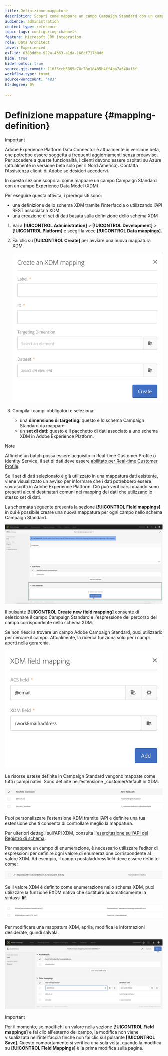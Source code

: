```yaml
---
title: Definizione mappature
description: Scopri come mappare un campo Campaign Standard con un campo Experience Data Model (XDM).
audience: administration
content-type: reference
topic-tags: configuring-channels
feature: Microsoft CRM Integration
role: Data Architect
level: Experienced
exl-id: 6383ddbe-922a-4363-a1da-166cf717b0dd
hide: true
hidefromtoc: true
source-git-commit: 110f3ccb5865e70c78e18485b4ff4ba7a648af3f
workflow-type: tm+mt
source-wordcount: '483'
ht-degree: 0%

---
```


# Definizione mappature {#mapping-definition}

>[!IMPORTANT]
>
>Adobe Experience Platform Data Connector è attualmente in versione beta, che potrebbe essere soggetta a frequenti aggiornamenti senza preavviso. Per accedere a queste funzionalità, i clienti devono essere ospitati su Azure (attualmente in versione beta solo per il Nord America). Contatta l’Assistenza clienti di Adobe se desideri accedervi.

In questa sezione scoprirai come mappare un campo Campaign Standard con un campo Experience Data Model (XDM).

Per eseguire questa attività, i prerequisiti sono:

* una definizione dello schema XDM tramite l’interfaccia o utilizzando l’API REST associata a XDM
* una creazione di set di dati basata sulla definizione dello schema XDM

1. Vai a **[!UICONTROL Administration]** > **[!UICONTROL Development]** > **[!UICONTROL Platform]** e scegli la voce **[!UICONTROL Data mappings]**.

1. Fai clic su **[!UICONTROL Create]** per avviare una nuova mappatura XDM.

   ![](assets/aep_createmapping.png)

1. Compila i campi obbligatori e seleziona:

   * una **dimensione di targeting**: questo è lo schema Campaign Standard da mappare
   * un **set di dati**: questo è il pacchetto di dati associato a uno schema XDM in Adobe Experience Platform.

>[!NOTE]
>
>Affinché un batch possa essere acquisito in Real-time Customer Profile o Identity Service, il set di dati deve essere [abilitato per Real-time Customer Profile](https://experienceleague.adobe.com/docs/experience-platform/rtcdp/intro/get-started.html?lang=it).
>
>Se il set di dati selezionato è già utilizzato in una mappatura dati esistente, viene visualizzato un avviso per informare che i dati potrebbero essere sovrascritti in Adobe Experience Platform. Ciò può verificarsi quando sono presenti alcuni destinatari comuni nei mapping dei dati che utilizzano lo stesso set di dati.

La schermata seguente presenta la sezione **[!UICONTROL Field mappings]** in cui è possibile creare una nuova mappatura per ogni campo nello schema Campaign Standard.

![](assets/aep_fieldmappings.png)

Il pulsante **[!UICONTROL Create new field mapping]** consente di selezionare il campo Campaign Standard e l&#39;espressione del percorso del campo corrispondente nello schema XDM.

Se non riesci a trovare un campo Adobe Campaign Standard, puoi utilizzarlo per cercare il campo. Attualmente, la ricerca funziona solo per i campi aperti nella gerarchia.

![](assets/aep_mapfield.png)

Le risorse estese definite in Campaign Standard vengono mappate come tutti i campi nativi. Sono definite nell’estensione _customer/default in XDM.

![](assets/aep_fieldscusmapping.png)

Puoi personalizzare l’estensione XDM tramite l’API e definire una tua estensione che ti consenta di controllare meglio la mappatura.

Per ulteriori dettagli sull&#39;API XDM, consulta l&#39;[esercitazione sull&#39;API del Registro di schema](https://experienceleague.adobe.com/docs/experience-platform/xdm/api/getting-started.html?lang=it).

Per mappare un campo di enumerazione, è necessario utilizzare l’editor di espressioni per definire ogni valore di enumerazione corrispondente al valore XDM. Ad esempio, il campo postaladdressfield deve essere definito come:

![](assets/aep_enummapping.png)

Se il valore XDM è definito come enumerazione nello schema XDM, puoi utilizzare la funzione EXDM nativa che sostituirà automaticamente la sintassi **lif**.

![](assets/aep_enummappingexdm.png)

Per modificare una mappatura XDM, aprila, modifica le informazioni desiderate, quindi salvala.

![](assets/aep_editmapping.png)

>[!IMPORTANT]
>
>Per il momento, se modifichi un valore nella sezione **[!UICONTROL Field mappings]** e fai clic all&#39;esterno del campo, la modifica non viene visualizzata nell&#39;interfaccia finché non fai clic sul pulsante **[!UICONTROL Save]**. Questo comportamento si verifica una sola volta, quando la modifica su **[!UICONTROL Field Mappings]** è la prima modifica sulla pagina.
